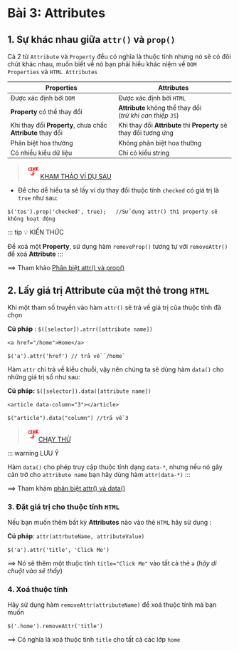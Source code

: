 # Bài 3: Attributes

## 1. Sự khác nhau giữa `attr()` và `prop()`

Cả 2 từ `Attribute` và `Property` đều có nghĩa là thuộc tính nhưng nó sẽ có đôi chút khác nhau, muốn biết về nó bạn phải hiểu khác niệm về `DOM Properties` và `HTML Attributes`

| Properties                                          | Attributes                                                 |
| --------------------------------------------------- | ---------------------------------------------------------- |
| Được xác định bởi `DOM`                             | Được xác định bởi `HTML`                                   |
| **Property** có thể thay đổi                        | **Attribute** không thể thay đổi<br>(*trừ khi can thiệp* `JS`) |
| Khi thay đổi **Property**, chưa chắc **Attribute** thay đổi | Khi thay đổi **Attribute** thì **Property** sẽ thay đổi tương ứng  |
| Phân biệt hoa thường                                | Không phân biệt hoa thường                                 |
| Có nhiều kiểu dữ liệu                               | Chỉ có kiểu string                                         |

> <img src="https://raw.githubusercontent.com/Zenfection/Image/master/2021/08/02-22-18-48-tenor.gif" width="30"> [KHAM THẢO VÍ DỤ SAU](https://replit.com/@Zenfection/jqueryexample5#index.html)

- Để cho dễ hiểu ta sẽ lấy ví dụ thay đổi thuộc tính `checked` có giá trị là `true`  như sau:

```js:no-line-numbers
$('tos').prop('checked', true);   //Sử dụng attr() thì property sẽ không hoạt động
```

::: tip 💡 KIẾN THỨC

Để xoá một **Property**, sử dụng hàm `removeProp()` tương tự với `removeAttr()` để xoá **Attribute**
:::

==> Tham khảo [Phân biệt attr() và prop()](https://viblo.asia/p/phan-biet-attr-va-prop-trong-jquery-GrLZD7dVKk0)
## 2. Lấy giá trị Attribute của một thẻ trong `HTML`

Khi một tham số truyền vào hàm `attr()` sẽ trả về giá trị của thuộc tính đã chọn

**Cú pháp** : `$([selector]).atrr([attribute name])`

```html:no-line-numbers
<a href="/home">Home</a> 
```

```js:no-line-numbers
$('a').attr('href') // trả về `/home`
```


Hàm `attr` chỉ trả về kiểu chuỗi, vậy nên chúng ta sẽ dùng hàm `data()` cho những giá trị số như sau:

**Cú pháp:** `$([selector]).data([attribute name])`

```html:no-line-numbers
<article data-column="3"></article>
```

```js:no-line-numbers
$("article").data("column") //trả về 3
```

> <img src="https://raw.githubusercontent.com/Zenfection/Image/master/2021/08/02-22-18-48-tenor.gif" width="30">[CHẠY THỬ](https://replit.com/@Zenfection/jqueryexample6#index.html)

::: warning LƯU Ý

Hàm `data()` cho phép truy cập thuộc tính dạng `data-*`, nhưng nếu nó gây cản trở cho `attribute name` bạn hãy dùng hàm `attr(data-*)`
:::

==> Tham khảm [phân biệt attr() và data()](https://viblo.asia/p/phan-biet-attr-va-prop-trong-jquery-GrLZD7dVKk0)

### 3. Đặt giá trị cho thuộc tính `HTML`

Nếu bạn muốn thêm bất kỳ **Attributes** nào vào thẻ `HTML` hãy sử dụng :

**Cú pháp**: `attr(attrbuteName, attributeValue)`

```js:no-line-numbers
$('a').attr('title', 'Click Me')
```

==> Nó sẽ thêm một thuộc tính `title="Click Me"` vào tất cả thẻ `a` (*hãy di chuột vào sẽ thấy*)

### 4. Xoá thuộc tính

Hãy sử dụng hàm `removeAttr(attributeName)` để xoá thuộc tính mà bạn muốn

```js:no-line-numbers
$('.home').removeAttr('title')
```

==> Có nghĩa là xoá thuộc tính `title` cho tất cả các lớp `home`
